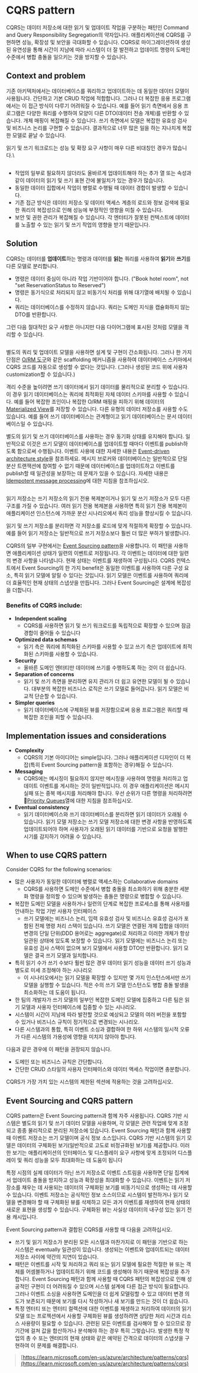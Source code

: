 # CQRS pattern

CQRS는 데이터 저장소에 대한 읽기 및 업데이트 작업을 구분하는 패턴인 Command and Query Responsibility Segregation의 약자입니다. 애플리케이션에 CQRS를 구현하면 성능, 확장성 및 보안을 극대화할 수 있습니다. CQRS로 마이그레이션하여 생성된 유연성을 통해 시간이 지남에 따라 시스템이 더 잘 발전하고 업데이트 명령이 도메인 수준에서 병합 충돌을 일으키는 것을 방지할 수 있습니다.

## Context and problem <a href="#context-and-problem" id="context-and-problem"></a>

기존 아키텍처에서는 데이터베이스를 쿼리하고 업데이트하는 데 동일한 데이터 모델이 사용됩니다. 간단하고 기본 CRUD 작업에 적합합니다. 그러나 더 복잡한 응용 프로그램에서는 이 접근 방식이 다루기 어려워질 수 있습니다. 예를 들어 읽기 측면에서 응용 프로그램은 다양한 쿼리를 수행하여 모양이 다른 DTO(데이터 전송 개체)를 반환할 수 있습니다. 개체 매핑이 복잡해질 수 있습니다. 쓰기 측면에서 모델은 복잡한 유효성 검사 및 비즈니스 논리를 구현할 수 있습니다. 결과적으로 너무 많은 일을 하는 지나치게 복잡한 모델로 끝날 수 있습니다.

읽기 및 쓰기 워크로드는 성능 및 확장 요구 사항이 매우 다른 비대칭인 경우가 많습니다.\


<figure><img src="../../../.gitbook/assets/image (4).png" alt=""><figcaption></figcaption></figure>

* 작업의 일부로 필요하지 않더라도 올바르게 업데이트해야 하는 추가 열 또는 속성과 같이 데이터의 읽기 및 쓰기 표현 간에 불일치가 있는 경우가 많습니다.
* 동일한 데이터 집합에서 작업이 병렬로 수행될 때 데이터 경합이 발생할 수 있습니다.
* 기존 접근 방식은 데이터 저장소 및 데이터 액세스 계층의 로드와 정보 검색에 필요한 쿼리의 복잡성으로 인해 성능에 부정적인 영향을 미칠 수 있습니다.
* 보안 및 권한 관리가 복잡해질 수 있습니다. 각 엔터티가 잘못된 컨텍스트에 데이터를 노출할 수 있는 읽기 및 쓰기 작업의 영향을 받기 때문입니다.

## Solution

CQRS는 데이터를 **업데이트**하는 명령과 데이터를 **읽는** 쿼리를 사용하여 **읽기**와 **쓰기**를 다른 모델로 분리합니다.

* 명령은 데이터 중심이 아니라 작업 기반이어야 합니다. ("Book hotel room", not "set ReservationStatus to Reserved")
* 명령은 동기식으로 처리되지 않고 비동기식 처리를 위해 대기열에 배치될 수 있습니다.
* 쿼리는 데이터베이스를 수정하지 않습니다. 쿼리는 도메인 지식을 캡슐화하지 않는 DTO를 반환합니다.

그런 다음 절대적인 요구 사항은 아니지만 다음 다이어그램에 표시된 것처럼 모델을 격리할 수 있습니다.

<figure><img src="../../../.gitbook/assets/image (8) (1).png" alt=""><figcaption></figcaption></figure>

별도의 쿼리 및 업데이트 모델을 사용하면 설계 및 구현이 간소화됩니다. 그러나 한 가지 단점은 [O/RM 도구](../orm\_tool.md)와 같은 scaffolding 메커니즘을 사용하여 데이터베이스 스키마에서 CQRS 코드를 자동으로 생성할 수 없다는 것입니다. (그러나 생성된 코드 위에 사용자 customization할 수 있습니다.)



격리 수준을 높이려면 쓰기 데이터에서 읽기 데이터를 물리적으로 분리할 수 있습니다. 이 경우 읽기 데이터베이스는 쿼리에 최적화된 자체 데이터 스키마를 사용할 수 있습니다. 예를 들어 복잡한 조인이나 복잡한 O/RM 매핑을 피하기 위해 데이터의 [Materialized View](https://learn.microsoft.com/en-us/azure/architecture/patterns/materialized-view)를 저장할 수 있습니다. 다른 유형의 데이터 저장소를 사용할 수도 있습니다. 예를 들어 쓰기 데이터베이스는 관계형이고 읽기 데이터베이스는 문서 데이터베이스일 수 있습니다.



별도의 읽기 및 쓰기 데이터베이스를 사용하는 경우 동기화 상태를 유지해야 합니다. 일반적으로 이것은 쓰기 모델이 데이터베이스를 업데이트할 때마다 이벤트를 publish하도록 함으로써 수행됩니다. 이벤트 사용에 대한 자세한 내용은 [Event-driven architecture style](https://learn.microsoft.com/en-us/azure/architecture/guide/architecture-styles/event-driven)을 참조하세요. 메시지 브로커와 데이터베이스는 일반적으로 단일 분산 트랜잭션에 참여할 수 없기 때문에 데이터베이스를 업데이트하고 이벤트를 publish할 때 일관성을 보장하는 데 문제가 있을 수 있습니다. 자세한 내용은 [Idempotent message processing](https://learn.microsoft.com/en-us/azure/architecture/reference-architectures/containers/aks-mission-critical/mission-critical-data-platform#idempotent-message-processing)에 대한 지침을 참조하십시오.

<figure><img src="../../../.gitbook/assets/image (5) (1) (1).png" alt=""><figcaption></figcaption></figure>

읽기 저장소는 쓰기 저장소의 읽기 전용 복제본이거나 읽기 및 쓰기 저장소가 모두 다른 구조를 가질 수 있습니다. 여러 읽기 전용 복제본을 사용하면 특히 읽기 전용 복제본이 애플리케이션 인스턴스에 가까운 분산 시나리오에서 쿼리 성능을 향상시킬 수 있습니다.



읽기 및 쓰기 저장소를 분리하면 각 저장소를 로드에 맞게 적절하게 확장할 수 있습니다. 예를 들어 읽기 저장소는 일반적으로 쓰기 저장소보다 훨씬 더 많은 부하가 발생합니다.



CQRS의 일부 구현에서는 [Event Sourcing pattern](https://learn.microsoft.com/en-us/azure/architecture/patterns/event-sourcing)을 사용합니다. 이 패턴을 사용하면 애플리케이션 상태가 일련의 이벤트로 저장됩니다. 각 이벤트는 데이터에 대한 일련의 변경 사항을 나타냅니다. 현재 상태는 이벤트를 재생하여 구성됩니다. CQRS 컨텍스트에서 Event Sourcing의 한 가지 benefit은 동일한 이벤트를 사용하여 다른 구성 요소, 특히 읽기 모델에 알릴 수 있다는 것입니다. 읽기 모델은 이벤트를 사용하여 쿼리에 더 효율적인 현재 상태의 스냅샷을 만듭니다. 그러나 Event Sourcing은 설계에 복잡성을 더합니다.



### Benefits of CQRS include:

* **Independent scaling**
  * CQRS를 사용하면 읽기 및 쓰기 워크로드를 독립적으로 확장할 수 있으며 잠금 경합이 줄어들 수 있습니다
* **Optimized data schemas**
  * 읽기 측은 쿼리에 최적화된 스키마를 사용할 수 있고 쓰기 측은 업데이트에 최적화된 스키마를 사용할 수 있습니다.
* **Security**
  * 올바른 도메인 엔터티만 데이터에 쓰기를 수행하도록 하는 것이 더 쉽습니다.
* **Separation of concerns**
  * 읽기 및 쓰기 측면을 분리하면 유지 관리가 더 쉽고 유연한 모델이 될 수 있습니다. 대부분의 복잡한 비즈니스 로직은 쓰기 모델로 들어갑니다. 읽기 모델은 비교적 단순할 수 있습니다.
* **Simpler queries**
  * 읽기 데이터베이스에 구체화된 뷰를 저장함으로써 응용 프로그램은 쿼리할 때 복잡한 조인을 피할 수 있습니다.

## Implementation issues and considerations <a href="#implementation-issues-and-considerations" id="implementation-issues-and-considerations"></a>

* **Complexity**
  * CQRS의 기본 아이디어는 simple입니다. 그러나  애플리케이션 디자인이 더 복잡(특히 Event Sourcing pattern을 포함하는 경우)해질 수 있습니다.&#x20;
* **Messaging**
  * CQRS에는 메시징이 필요하지 않지만 메시징을 사용하여 명령을 처리하고 업데이트 이벤트를 게시하는 것이 일반적입니다. 이 경우 애플리케이션은 메시지 실패 또는 중복 메시지를 처리해야 합니다. 우선 순위가 다른 명령을 처리하려면 [Priority Queues](https://learn.microsoft.com/en-us/azure/architecture/patterns/priority-queue)열에 대한 지침을 참조하십시오.
* **Eventual** **consistency**
  * 읽기 데이터베이스와 쓰기 데이터베이스를 분리하면 읽기 데이터가 오래될 수 있습니다. 읽기 모델 저장소는 쓰기 모델 저장소에 대한 변경 사항을 반영하도록 업데이트되어야 하며 사용자가 오래된 읽기 데이터를 기반으로 요청을 발행한 시기를 감지하기 어려울 수 있습니다.

## When to use CQRS pattern <a href="#when-to-use-cqrs-pattern" id="when-to-use-cqrs-pattern"></a>

Consider CQRS for the following scenarios:

* 많은 사용자가 동일한 데이터에 병렬로 액세스하는 Collaborative domains
  * CQRS를 사용하면 도메인 수준에서 병합 충돌을 최소화하기 위해 충분한 세분화 명령을 정의할 수 있으며 발생하는 충돌은 명령으로 병합할 수 있습니다.
* 복잡한 도메인 모델을 사용하거나 일련의 단계로 복잡한 프로세스를 통해 사용자를 안내하는 작업 기반 사용자 인터페이스
  * 쓰기 모델에는 비즈니스 논리, 입력 유효성 검사 및 비즈니스 유효성 검사가 포함된 전체 명령 처리 스택이 있습니다. 쓰기 모델은 연결된 개체 집합을 데이터 변경의 단일 단위(DDD 용어로는 aggregate)로 처리하고 이러한 개체가 항상 일관된 상태에 있도록 보장할 수 있습니다. 읽기 모델에는 비즈니스 논리 또는 유효성 검사 스택이 없으며 보기 모델에서 사용할 DTO만 반환합니다. 읽기 모델은 결국 쓰기 모델과 일치합니다.
* 특히 읽기 수가 쓰기 수보다 훨씬 많은 경우 데이터 읽기 성능을 데이터 쓰기 성능과 별도로 미세 조정해야 하는 시나리오
  * 이 시나리오에서는 읽기 모델을 확장할 수 있지만 몇 가지 인스턴스에서만 쓰기 모델을 실행할 수 있습니다. 적은 수의 쓰기 모델 인스턴스도 병합 충돌 발생을 최소화하는 데 도움이 됩니다.
* 한 팀의 개발자가 쓰기 모델의 일부인 복잡한 도메인 모델에 집중하고 다른 팀은 읽기 모델과 사용자 인터페이스에 집중할 수 있는 시나리오.
* 시스템이 시간이 지남에 따라 발전할 것으로 예상되고 모델의 여러 버전을 포함할 수 있거나 비즈니스 규칙이 정기적으로 변경되는 시나리오.
* 다른 시스템과의 통합, 특히 이벤트 소싱과 결합하여 한 하위 시스템의 일시적 오류가 다른 시스템의 가용성에 영향을 미치지 않아야 합니다.

다음과 같은 경우에 이 패턴을 권장되지 않습니다.

* 도메인 또는 비즈니스 규칙은 간단합니다.
* 간단한 CRUD 스타일의 사용자 인터페이스와 데이터 액세스 작업이면 충분합니다.

CQRS가 가장 가치 있는 시스템의 제한된 섹션에 적용하는 것을 고려하십시오.

## Event Sourcing and CQRS pattern

CQRS pattern은 Event Sourcing pattern과 함께 자주 사용됩니다. CQRS 기반 시스템은 별도의 읽기 및 쓰기 데이터 모델을 사용하며, 각 모델은 관련 작업에 맞게 조정되고 종종 물리적으로 분리된 저장소에 있습니다. Event Sourcing 패턴과 함께 사용할 때 이벤트 저장소는 쓰기 모델이며 공식 정보 소스입니다. CQRS 기반 시스템의 읽기 모델은 데이터의 구체화된 보기(일반적으로 고도로 비정규화된 보기)를 제공합니다. 이러한 보기는 애플리케이션의 인터페이스 및 디스플레이 요구 사항에 맞게 조정되어 디스플레이 및 쿼리 성능을 모두 최대화하는 데 도움이 됩니다



특정 시점의 실제 데이터가 아닌 쓰기 저장소로 이벤트 스트림을 사용하면 단일 집계에서 업데이트 충돌을 방지하고 성능과 확장성을 최대화할 수 있습니다. 이벤트는 읽기 저장소를 채우는 데 사용되는 데이터의 구체화된 보기를 비동기식으로 생성하는 데 사용할 수 있습니다. 이벤트 저장소는 공식적인 정보 소스이므로 시스템이 발전하거나 읽기 모델을 변경해야 할 때 구체화된 뷰를 삭제하고 모든 과거 이벤트를 재생하여 현재 상태의 새로운 표현을 생성할 수 있습니다. 구체화된 뷰는 사실상 데이터의 내구성 있는 읽기 전용 캐시입니다.



Event Sourcing pattern과 결합된 CQRS를 사용할 때 다음을 고려하십시오.

* 쓰기 및 읽기 저장소가 분리된 모든 시스템과 마찬가지로 이 패턴을 기반으로 하는 시스템은 eventually 일관성이 있습니다. 생성되는 이벤트와 업데이트되는 데이터 저장소 사이에 약간의 지연이 있습니다.
* 패턴은 이벤트를 시작 및 처리하고 쿼리 또는 읽기 모델에 필요한 적절한 뷰 또는 객체를 어셈블하거나 업데이트하기 위해 코드를 생성해야 하기 때문에 복잡성을 추가합니다. Event Sourcing 패턴과 함께 사용할 때 CQRS 패턴의 복잡성으로 인해 성공적인 구현이 더 어려워질 수 있으며 시스템 설계에 다른 접근 방식이 필요합니다. 그러나 이벤트 소싱을 사용하면 도메인을 더 쉽게 모델링할 수 있고 데이터 변경 의도가 보존되기 때문에 보기를 다시 작성하거나 새 보기를 만드는 것이 더 쉽습니다.
* 특정 엔터티 또는 엔터티 컬렉션에 대한 이벤트를 재생하고 처리하여 데이터의 읽기 모델 또는 프로젝션에서 사용할 구체화된 뷰를 생성하려면 상당한 처리 시간과 리소스 사용량이 필요할 수 있습니다. 관련된 모든 이벤트를 검사해야 할 수 있으므로 장기간에 걸쳐 값을 합산하거나 분석해야 하는 경우 특히 그렇습니다. 발생한 특정 작업의 총 수 또는 엔터티의 현재 상태와 같은 예약된 간격으로 데이터의 스냅샷을 구현하여 이 문제를 해결합니다.









> [https://learn.microsoft.com/en-us/azure/architecture/patterns/cqrs](https://learn.microsoft.com/en-us/azure/architecture/patterns/cqrs)

